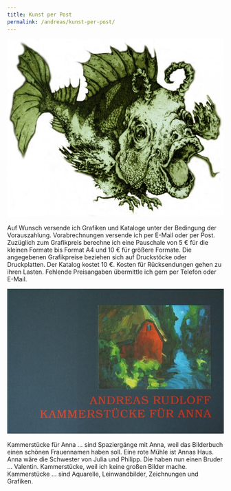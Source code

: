 ```yaml
---
title: Kunst per Post
permalink: /andreas/kunst-per-post/
---
```

![Postfisch](/img/postfisch.jpg)

Auf Wunsch versende ich Grafiken und Kataloge unter der Bedingung der Vorauszahlung. Vorabrechnungen versende ich per E-Mail oder per Post. Zuzüglich zum Grafikpreis berechne ich eine Pauschale von 5 € für die kleinen Formate bis Format A4 und 10 € für größere Formate. Die angegebenen Grafikpreise beziehen sich auf Druckstöcke oder Druckplatten. Der Katalog kostet 10 €. Kosten für Rücksendungen gehen zu ihren Lasten. Fehlende Preisangaben übermittle ich gern per Telefon oder E-Mail.

![Andreas Rudloff: Kammerstücke für Anna](/img/kammerstuecke-fuer-anna.jpg)

Kammerstücke für Anna … sind Spaziergänge mit Anna, weil das Bilderbuch einen schönen Frauennamen haben soll. Eine rote Mühle ist Annas Haus. Anna wäre die Schwester von Julia und Philipp. Die haben nun einen Bruder … Valentin. Kammerstücke, weil ich keine großen Bilder mache. Kammerstücke … sind Aquarelle, Leinwandbilder, Zeichnungen und Grafiken.
